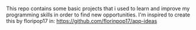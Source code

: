 This repo contains some basic projects that i used to learn and improve my programming skills in order to find new opportunities.
I'm inspired to create this by floripop17 in: https://github.com/florinpop17/app-ideas
